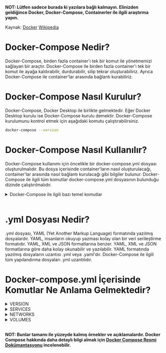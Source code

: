 **NOT: Lütfen sadece burada ki yazılara bağlı kalmayın. Elinizden geldiğince Docker, Docker-Compose, Containerler ile ilgili araştırma yapın.**

Kaynak: [Docker](https://docs.docker.com/) [Wikipedia](https://en.wikipedia.org/wiki/Docker_(software))

# Docker-Compose Nedir?

Docker-Compose, birden fazla container'ı tek bir komut ile yönetmemizi sağlayan bir araçtır. Docker-Compose ile birden fazla container'ı tek bir komut ile ayağa kaldırabilir, durdurabilir, silip tekrar oluşturabiliriz. Ayrıca Docker-Compose ile container'lar arasında bağlantı kurabiliriz.

# Docker-Compose Nasıl Kurulur?

Docker-Compose, Docker Desktop ile birlikte gelmektedir. Eğer Docker Desktop kurulu ise Docker-Compose kurulu demektir. Docker-Compose kurulumunu kontrol etmek için aşağıdaki komutu çalıştırabilirsiniz.

```bash
docker-compose --version
```

# Docker-Compose Nasıl Kullanılır?

Docker-Compose kullanımı için öncelikle bir docker-compose.yml dosyası oluşturulmalıdır. Bu dosya içerisinde container'ların nasıl oluşturulacağı, container'lar arasında nasıl bağlantı kurulacağı gibi bilgiler bulunur. Docker-Compose ile ilgili tüm komutlar docker-compose.yml dosyasının bulunduğu dizinde çalıştırılmalıdır.

<details>
<summary>Docker-Compose ile ilgili bazı temel komutlar</summary>

```bash
docker-compose up # docker-compose.yml dosyasındaki tüm container'ları ayağa kaldırır.

docker-compose up -d # docker-compose.yml dosyasındaki tüm container'ları arka planda ayağa kaldırır.

docker-compose up <container_adı> # docker-compose.yml dosyasındaki <container_adı> container'ını ayağa kaldırır.

docker-compose up -d <container_adı> # docker-compose.yml dosyasındaki <container_adı> container'ını arka planda ayağa kaldırır.

docker-compose down # docker-compose.yml dosyasındaki tüm container'ları durdurur.

docker-compose down <container_adı> # docker-compose.yml dosyasındaki <container_adı> container'ını durdurur.

docker-compose ps # docker-compose.yml dosyasındaki container'ların durumlarını gösterir.

docker-compose logs # docker-compose.yml dosyasındaki container'ların loglarını gösterir.

docker-compose logs <container_adı> # docker-compose.yml dosyasındaki <container_adı> container'ının loglarını gösterir.

docker-compose exec <container_adı> <komut> # docker-compose.yml dosyasındaki <container_adı> container'ında verilen komutu çalıştırır.

docker-compose events # docker-compose.yml dosyasındaki container'ların event'larını gösterir.

docker-compose top # docker-compose.yml dosyasındaki container'ların process'lerini gösterir.

docker-compose pause # docker-compose.yml dosyasındaki container'ları duraklatır.

docker-compose unpause # docker-compose.yml dosyasındaki container'ları duraklatmayı kaldırır.

docker-compose build # docker-compose.yml dosyasındaki container'ları build eder.

docker-compose config # yapılandırma dosyasını doğrular ve herhangi bir hata olup olmadığını bildirir. Eğer bir hata varsa, hata mesajı belirtilir ve nerede oluştuğu belirtilir. Bu sayede yapılandırma dosyasını kontrol etmek ve olası hataları önlemek için kullanılabilir.

docker-compose images # docker-compose.yml dosyasındaki container'ların image'larını gösterir.

docker-compose kill # docker-compose.yml dosyasındaki container'ları durdurur.

docker-compose rm # docker-compose.yml dosyasındaki container'ları siler.

docker-compose start # docker-compose.yml dosyasındaki container'ları başlatır.

docker-compose stop # docker-compose.yml dosyasındaki container'ları durdurur.

docker-compose restart # docker-compose.yml dosyasındaki container'ları yeniden başlatır.

docker-compose run # docker-compose.yml dosyasındaki container'ları ayağa kaldırır.

docker-compose scale # docker-compose.yml dosyasındaki container'ları ölçeklendirir.

docker-compose pull # docker-compose.yml dosyasındaki container'ların image'larını çeker.

docker-compose push # docker-compose.yml dosyasındaki container'ların image'larını push eder.

docker-compose create # docker-compose.yml dosyasındaki container'ları oluşturur.
```
</details>
<br>

# .yml Dosyası Nedir?

.yml dosyası, YAML (Yet Another Markup Language) formatında yazılmış dosyalardır. YAML, insanların okuyup yazması kolay olan bir veri serileştirme formatıdır. YAML, XML ve JSON formatlarına benzer. YAML, XML ve JSON formatlarına göre daha kolay okunabilir ve yazılabilir. YAML formatında yazılmış dosyaların uzantısı .yml veya .yaml'dır. Docker-Compose ile ilgili tüm yapılandırma dosyaları .yml uzantılıdır.

# Docker-compose.yml İçerisinde Komutlar Ne Anlama Gelmektedir?

<details>
<summary>VERSION</summary>
docker-compose.yml içerisinde yer alan 'version' anahtar kelimesi, docker-compose.yml dosyasının hangi versiyon ile yazıldığını belirtir. Docker-Compose ile ilgili yapılandırma dosyaları her sürümde değişiklik gösterebilir. Bu yüzden docker-compose.yml dosyasının hangi versiyon ile yazıldığını belirtmek önemlidir. Docker-Compose ile ilgili yapılandırma dosyaları için kullanılabilecek versiyonlar aşağıdaki gibidir.

```yml
version: "3.8"	# 19.03.0+
version: "3.7"	# 18.06.0+
version: "3.6"	# 18.02.0+
version: "3.5"	# 17.12.0+
version: "3.4"	# 17.09.0+
version: "3.3"	# 17.06.0+
version: "3.2"	# 17.04.0+
version: "3.1"	# 1.13.1+
version: "3.0"	# 1.13.0+
version: "2.4"	# 17.12.0+
version: "2.3"	# 17.06.0+
version: "2.2"	# 1.13.0+
version: "2.1"	# 1.12.0+
version: "2.0"	# 1.10.0+
```
</details>

<details>
<summary>SERVICES</summary>
'services' özelliği, Docker Compose dosyasında tanımlanan her bir öğenin, birbirleriyle etkileşim kurmasını sağlayan bir servis olarak çalışmasını sağlar.<br>
Bir Docker Compose dosyası, birden fazla bağımsız öğeyi tek bir projede birleştirebilir. Örneğin, bir web uygulaması için, dosya içinde birden fazla hizmet tanımlayabiliriz, biri web sunucusu, diğeri veritabanı sunucusu ve diğerleri olabilir. Bu hizmetlerin her biri, Docker Compose tarafından birbirleriyle koordine edilerek uygulamanın çalışmasını sağlar.<br>
Her bir servis, özel ayarlarla tanımlanır ve ardından Docker Compose, belirtilen ayarları kullanarak her bir servisin Docker konteynerini oluşturur. Bu sayede, tüm projeyi tek bir komutla çalıştırabilir, her bir servisi ayrı ayrı başlatmakla uğraşmamız gerekmez.<br>
Servisler, Docker Compose dosyasında "services" anahtar kelimesiyle tanımlanır ve her bir servis, adı, konteynerin ayarları, ağ bağlantıları vb. gibi ayrıntılı bilgiler içeren bir liste şeklinde belirtilir.<br><br>
Örnek bir servis tanımı aşağıdaki gibidir:

```yml
services:
  web:
	build: . # Dockerfile dosyasının bulunduğu dizin
	ports: # container'ın portlarını host'a yönlendirir
	  - "5000:5000" # container'ın 5000 portunu host'un 5000 portuna yönlendirir
	volumes: # container'ın dizinlerini host'un dizinlerine bağlar
	  - .:/code # container'ın /code dizinini host'un . dizinine bağlar
	  - logvolume01:/var/log # container'ın /var/log dizinini host'un logvolume01 dizinine bağlar
	links: # container'ın redis servisine bağlanmasını sağlar
	  - redis # redis servisini bağlar
  redis: # redis servisi
	image: redis # redis image'ını kullanarak redis servisini oluşturur
  restart: # restart servisi
	Container'ı yeniden başlatmaya yarayan servistir. Temelde dört farklı yeniden başlatma politikası vardır.
	Bu projede kullanılan "unless-stopped" container her hangi bir şekilde elle müdahale edilmeden durduğunda her zaman yeniden başlatır.
```

Burada "web" ve "redis" adında iki servis tanımlanmıştır. "web" servisi, Dockerfile dosyası içerisindeki ayarlar kullanılarak oluşturulurken, "redis" servisi, Docker Hub üzerindeki "redis" image'ı kullanılarak oluşturulur.
</details>

<details>
<summary>NETWORKS</summary>
'networks' bölümü, container'ların birbirleriyle veya dış dünya ile nasıl iletişim kuracaklarını tanımlayan bir bölümdür. Bu bölümde, farklı network modları (bridge, host, overlay vb.) ve her bir container için ayrı ayrı tanımlanabilecek özel network'ler bulunur.<br><br>
Docker Compose'da tanımlanmış bir network, aynı proje içindeki container'lar tarafından paylaşılabilir. Bu sayede, container'lar arasındaki iletişim daha kolay bir şekilde sağlanabilir ve network'ün özellikleri (DNS, IP adresleri, port mapping vb.) tek bir yerden yönetilebilir.<br><br>Örnek bir network tanımı aşağıdaki gibidir:

```yml
version: "3.9" # docker-compose.yml dosyasının versiyonu
services: # servisler
  web: # web servisi
    image: nginx:laedecorce # nginx image'ını kullanarak nginx servisini oluşturur
    networks: # network'ler
      - my-network
  db: # db servisi
    image: postgres:laedecorce # postgres image'ını kullanarak postgres servisini oluşturur
    networks: # network'ler
      - my-network
networks: # network'ler
  my-network: # my-network adında bir network oluşturur
    driver: bridge # bridge modunda bir network oluşturur. 'bridge' sürücüsü, Docker'ın yerel ağıdır. Bu, Docker konteynerleri arasında iletişim kurmalarını sağlayan varsayılan bir ağdır.
```

</details>

<details>
<summary>VOLUMES</summary>
'volumes', Docker container'larının kullanabileceği disk alanını sağlamak için kullanılan bir mekanizmadır. Docker container'ları çalıştırılırken, disk alanı ihtiyaçları host işletim sisteminden karşılanır. Ancak bu, verilerin container'lar arasında veya host makine ile container'lar arasında taşınması, yönetilmesi ve korunması zorluğu yaratabilir.<br><br>
Docker volumes, container'ların kullanabileceği özel bir disk alanı sağlayarak, verilerin container'lar arasında veya host ile container'lar arasında daha kolay taşınmasını, yönetilmesini ve korunmasını sağlar. Bu disk alanları, container'lar arasında paylaşılabileceği gibi, container'a özgü olacak şekilde de ayarlanabilir.<br><br>
Örneğin, bir web uygulaması container'ının konfigürasyon dosyaları, log dosyaları veya veritabanı dosyaları Docker volume'leri ile yönetilebilir. Bu sayede, bu verilerin container'dan bağımsız olarak saklanabilmesi, yönetilebilmesi ve korunabilmesi sağlanır.<br><br>Örnek bir volume tanımı aşağıdaki gibidir:

```yml
version: "3.9" # docker-compose.yml dosyasının versiyonu

services: # servisler
  web: # web servisi
    image: nginx:laedecorce # nginx image'ını kullanarak nginx servisini oluşturur
    volumes: # volume'ler
      - app-code:/usr/share/nginx/html # container'ın /usr/share/nginx/html dizinini app-code volume'üne bağlar
      - app-data:/data # container'ın /data dizinini app-data volume'üne bağlar

volumes: # volume'ler
  app-code: # app-code adında bir volume oluşturur
  app-data: # app-data adında bir volume oluşturur
``` 

**NOT:** **'volumes'** anahtar kelimesi, Docker konteynerlerindeki dosya ve dizinlerin, Docker ana makinesi üzerindeki nereye monte edileceğini belirlemek için kullanılır. Volumes tanımlandığında, Docker Compose tarafından belirtilmeyen bir konumda, örn. **'/var/lib/docker/volumes'** altında saklanır.

Yukarıdaki örnekte, **'app-code'** ve **'app-data'** adlı iki farklı volume tanımlanmıştır. Bu iki volume'un Docker ana makinesindeki tam yolu, varsayılan olarak **'/var/lib/docker/volumes/<proje_adı>_app-code'** ve **'/var/lib/docker/volumes/<proje_adı>_app-data'** şeklindedir. Burada **'<proje_adı>'**, Docker Compose projesinin adıdır. Örneğin, Docker Compose projesi adı "myproject" ise, **'app-code'** volumes'unun tam yolu **'/var/lib/docker/volumes/myproject_app-code'** olacaktır.
</details>
<br>

**NOT: Bunlar tamamı ile yüzeyde kalmış örnekler ve açıklamalardır. Docker Compose hakkında daha detaylı bilgi almak için [Docker Compose Resmi Dokümantasyonu](https://docs.docker.com/compose/) incelenebilir.**

